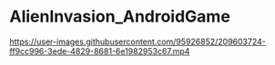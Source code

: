 # AlienInvasion_AndroidGame

https://user-images.githubusercontent.com/95926852/209603724-ff9cc996-3ede-4829-8681-6e1982953c67.mp4

